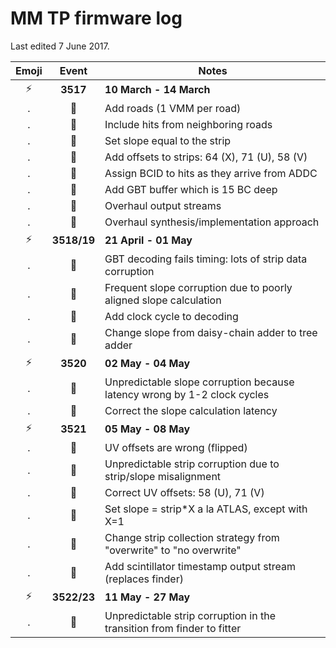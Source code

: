 MM TP firmware log
==================

Last edited 7 June 2017.

Emoji | Event       | Notes
:----:| :---------: | -------
:zap: | **3517**    | **10 March - 14 March**
.     | :wrench:    | Add roads (1 VMM per road)
.     | :wrench:    | Include hits from neighboring roads
.     | :wrench:    | Set slope equal to the strip
.     | :wrench:    | Add offsets to strips: 64 (X), 71 (U), 58 (V)
.     | :wrench:    | Assign BCID to hits as they arrive from ADDC
.     | :wrench:    | Add GBT buffer which is 15 BC deep
.     | :wrench:    | Overhaul output streams
.     | :wrench:    | Overhaul synthesis/implementation approach
:zap: | **3518/19** | **21 April - 01 May**
.     | :ant:       | GBT decoding fails timing: lots of strip data corruption
.     | :ant:       | Frequent slope corruption due to poorly aligned slope calculation
.     | :wrench:    | Add clock cycle to decoding
.     | :wrench:    | Change slope from daisy-chain adder to tree adder
:zap: | **3520**    | **02 May - 04 May**
.     | :ant:       | Unpredictable slope corruption because latency wrong by 1-2 clock cycles
.     | :wrench:    | Correct the slope calculation latency
:zap: | **3521**    | **05 May - 08 May**
.     | :ant:       | UV offsets are wrong (flipped)
.     | :ant:       | Unpredictable strip corruption due to strip/slope misalignment
.     | :wrench:    | Correct UV offsets: 58 (U), 71 (V)
.     | :wrench:    | Set slope = strip*X a la ATLAS, except with X=1
.     | :wrench:    | Change strip collection strategy from "overwrite" to "no overwrite"
.     | :wrench:    | Add scintillator timestamp output stream (replaces finder)
:zap: | **3522/23** | **11 May - 27 May**
.     | :ant:       | Unpredictable strip corruption in the transition from finder to fitter

